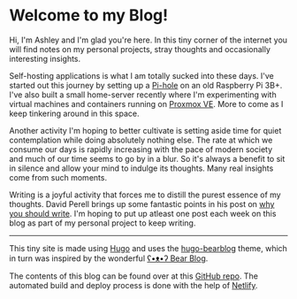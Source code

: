 # Welcome to my Blog!

Hi, I'm Ashley and I'm glad you're here. In this tiny corner of the internet you will find notes on my personal projects, stray thoughts and occasionally interesting insights.

Self-hosting applications is what I am totally sucked into these days. I've started out this journey by setting up a [Pi-hole](setting-up-pi-hole/) on an old Raspberry Pi 3B+. I've also built a small home-server recently where I'm experimenting with virtual machines and containers running on [Proxmox VE](https://www.proxmox.com/en/proxmox-ve). More to come as I keep tinkering around in this space. 

Another activity I'm hoping to better cultivate is setting aside time for quiet contemplation while doing absolutely nothing else. The rate at which we consume our days is rapidly increasing with the pace of modern society and much of our time seems to go by in a blur. So it's always a benefit to sit in silence and allow your mind to indulge its thoughts. Many real insights come from such moments.

Writing is a joyful activity that forces me to distill the purest essence of my thoughts. David Perell brings up some fantastic points in his post on [why you should write](https://perell.com/essay/why-you-should-write/). I'm hoping to put up atleast one post each week on this blog as part of my personal project to keep writing. 

---

This tiny site is made using [Hugo](https://gohugo.io/) and uses the [hugo-bearblog](https://github.com/janraasch/hugo-bearblog/) theme, which in turn was inspired by the wonderful [ʕ•ᴥ•ʔ Bear Blog](https://bearblog.dev/).

The contents of this blog can be found over at this [GitHub repo](https://github.com/shadezer0/TinkerMachine). The automated build and deploy process is done with the help of [Netlify](https://www.netlify.com/). 
